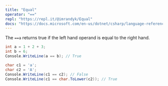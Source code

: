 ```yaml
---
title: "Equal"
operator: "=="
repl: "https://repl.it/@imrandyk/Equal"
docs: "https://docs.microsoft.com/en-us/dotnet/csharp/language-reference/operators/equality-operators#equality-operator-"
---
```


The `==a` returns true if the left hand operand is equal to the right hand.

```cs
int a = 1 + 2 + 3;
int b = 6;
Console.WriteLine(a == b); // True

char c1 = 'a';
char c2 = 'A';
Console.WriteLine(c1 == c2); // False
Console.WriteLine(c1 == char.ToLower(c2)); // True
```
